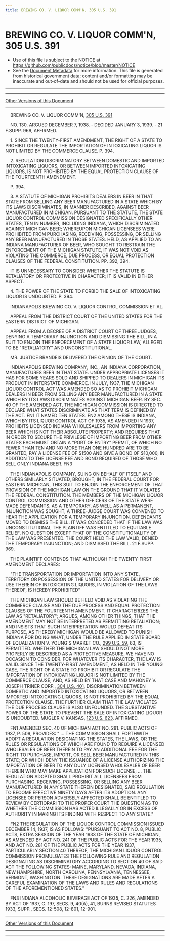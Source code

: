 ```yaml
---
title: BREWING CO. V. LIQUOR COMM'N, 305 U.S. 391
---
```


# BREWING CO. V. LIQUOR COMM'N, 305 U.S. 391

* Use of this file is subject to the NOTICE at https://github.com/publicdocs/notice/blob/master/NOTICE
* See the [Document Metadata](../../../index.md) for more information.
  This file is generated from historical government data; content and/or formatting may be inaccurate and out-of-date and should not be used for official purposes.

----------
----------

[Other Versions of this Document](https://publicdocs.github.io/go/links?ns=uslm-x&ref=%2Fus%2Fcourts%2Fscotus%2FusReporter%2F305%2F391)

----------

    BREWING CO. V. LIQUOR COMM'N, [305 U.S. 391][/us/courts/scotus/usReporter/305/391]

    NO. 130.  ARGUED DECEMBER 7, 1938.  - DECIDED JANUARY 3, 1939.  - 21 F.SUPP.  969, AFFIRMED.

    1.  SINCE THE TWENTY-FIRST AMENDMENT, THE RIGHT OF A STATE TO PROHIBIT OR REGULATE THE IMPORTATION OF INTOXICATING LIQUOR IS NOT LIMITED BY THE COMMERCE CLAUSE.  P. 394.

    2.  REGULATION DISCRIMINATORY BETWEEN DOMESTIC AND IMPORTED INTOXICATING LIQUORS, OR BETWEEN IMPORTED INTOXICATING LIQUORS, IS NOT PROHIBITED BY THE EQUAL PROTECTION CLAUSE OF THE FOURTEENTH AMENDMENT.

    P. 394.

    3.  A STATUTE OF MICHIGAN PROHIBITS DEALERS IN BEER IN THAT STATE FROM SELLING ANY BEER MANUFACTURED IN A STATE WHICH BY ITS LAWS DISCRIMINATES, IN MANNER DESCRIBED, AGAINST BEER MANUFACTURED IN MICHIGAN.  PURSUANT TO THE STATUTE, THE STATE LIQUOR CONTROL COMMISSION DESIGNATED SPECIFICALLY OTHER STATES, TEN IN NUMBER, INCLUDING INDIANA, WHICH DISCRIMINATED AGAINST MICHIGAN BEER; WHEREUPON MICHIGAN LICENSEES WERE PROHIBITED FROM PURCHASING, RECEIVING, POSSESSING, OR SELLING ANY BEER MANUFACTURED IN THOSE STATES.  HELD, AS APPLIED TO AN INDIANA MANUFACTURER OF BEER, WHO SOUGHT TO RESTRAIN THE ENFORCEMENT OF THE MICHIGAN STATUTE, IT WAS NOT VOID AS VIOLATING THE COMMERCE, DUE PROCESS, OR EQUAL PROTECTION CLAUSES OF THE FEDERAL CONSTITUTION.  PP. 392, 394.

    IT IS UNNECESSARY TO CONSIDER WHETHER THE STATUTE IS RETALIATORY OR PROTECTIVE IN CHARACTER; IT IS VALID IN EITHER ASPECT.

    4.  THE POWER OF THE STATE TO FORBID THE SALE OF INTOXICATING LIQUOR IS UNDOUBTED.  P. 394.

    INDIANAPOLIS BREWING CO. V. LIQUOR CONTROL COMMISSION ET AL.

    APPEAL FROM THE DISTRICT COURT OF THE UNITED STATES FOR THE EASTERN DISTRICT OF MICHIGAN.

    APPEAL FROM A DECREE OF A DISTRICT COURT OF THREE JUDGES, DENYING A TEMPORARY INJUNCTION AND DISMISSING THE BILL, IN A SUIT TO ENJOIN THE ENFORCEMENT OF A STATE LIQUOR LAW, ALLEGED TO BE "RETALIATORY" AND UNCONSTITUTIONAL.

    MR. JUSTICE BRANDEIS DELIVERED THE OPINION OF THE COURT.

    INDIANAPOLIS BREWING COMPANY, INC., AN INDIANA CORPORATION, MANUFACTURES BEER IN THAT STATE.  UNDER APPROPRIATE LICENSES IT HAS FOR SOME YEARS SOLD AND SHIPPED TO DEALERS IN MICHIGAN ITS PRODUCT IN INTERSTATE COMMERCE.  IN JULY, 1937, THE MICHIGAN LIQUOR CONTROL ACT WAS AMENDED SO AS TO PROHIBIT MICHIGAN DEALERS IN BEER FROM SELLING ANY BEER MANUFACTURED IN A STATE WHICH BY ITS LAWS DISCRIMINATES AGAINST MICHIGAN BEER.  BY SEC. 40 OF THE AMENDED ACT, THE MICHIGAN COMMISSION IS DIRECTED TO DECLARE WHAT STATES DISCRIMINATE AS THAT TERM IS DEFINED BY THE ACT.  FN1  IT NAMED TEN STATES.  FN2  AMONG THESE IS INDIANA, WHICH BY ITS LIQUOR CONTROL ACT OF 1935, AS AMENDED IN 1937, PROHIBITS LICENSED INDIANA WHOLESALERS FROM IMPORTING ANY BEER WHICH IS NOT THEIR ABSOLUTE PROPERTY; AND REQUIRES THAT IN ORDER TO SECURE THE PRIVILEGE OF IMPORTING BEER FROM OTHER STATES EACH MUST OBTAIN A "PORT OF ENTRY" PERMIT, OF WHICH NO FEWER THAN TEN AND NO MORE THAN ONE HUNDRED ARE TO BE GRANTED, PAY A LICENSE FEE OF $1500 AND GIVE A BOND OF $10,000, IN ADDITION TO THE LICENSE FEE AND BOND REQUIRED OF THOSE WHO SELL ONLY INDIANA BEER.  FN3

    THE INDIANAPOLIS COMPANY, SUING ON BEHALF OF ITSELF AND OTHERS SIMILARLY SITUATED, BROUGHT, IN THE FEDERAL COURT FOR EASTERN MICHIGAN, THIS SUIT TO ENJOIN THE ENFORCEMENT OF THAT PROVISION OF THE MICHIGAN LAW ON THE GROUND THAT IT VIOLATES THE FEDERAL CONSTITUTION.  THE MEMBERS OF THE MICHIGAN LIQUOR CONTROL COMMISSION AND OTHER OFFICERS OF THE STATE WERE MADE DEFENDANTS.  AS A TEMPORARY, AS WELL AS A PERMANENT, INJUNCTION WAS SOUGHT, A THREE-JUDGE COURT WAS CONVENED TO HEAR THE APPLICATION FOR A TEMPORARY INJUNCTION.  DEFENDANTS MOVED TO DISMISS THE BILL.  IT WAS CONCEDED THAT IF THE LAW WAS UNCONSTITUTIONAL THE PLAINTIFF WAS ENTITLED TO EQUITABLE RELIEF.  NO QUESTION EXCEPT THAT OF THE CONSTITUTIONALITY OF THE LAW WAS PRESENTED.  THE COURT HELD THE LAW VALID; DENIED THE TEMPORARY INJUNCTION; AND DISMISSED THE BILL.  21 F.SUPP.  969.

    THE PLAINTIFF CONTENDS THAT ALTHOUGH THE TWENTY-FIRST AMENDMENT DECLARES:

    "THE TRANSPORTATION OR IMPORTATION INTO ANY STATE, TERRITORY OR POSSESSION OF THE UNITED STATES FOR DELIVERY OR USE THEREIN OF INTOXICATING LIQUORS, IN VIOLATION OF THE LAWS THEREOF, IS HEREBY PROHIBITED"

    THE MICHIGAN LAW SHOULD BE HELD VOID AS VIOLATING THE COMMERCE CLAUSE AND THE DUE PROCESS AND EQUAL PROTECTION CLAUSES OF THE FOURTEENTH AMENDMENT.  IT CHARACTERIZES THE LAW AS "RETALIATORY"; ARGUES, AMONG OTHER THINGS, THAT THE AMENDMENT MAY NOT BE INTERPRETED AS PERMITTING RETALIATION; AND INSISTS THAT SUCH INTERPRETATION WOULD DEFEAT ITS PURPOSE, AS THEREBY MICHIGAN WOULD BE ALLOWED TO PUNISH INDIANA FOR DOING WHAT, UNDER THE RULE APPLIED IN STATE BOARD OF EQUALIZATION V. YOUNG'S MARKET CO., [299 U.S. 59][/us/courts/scotus/usReporter/299/59], 63, IS PERMITTED.  WHETHER THE MICHIGAN LAW SHOULD NOT MORE PROPERLY BE DESCRIBED AS A PROTECTIVE MEASURE, WE HAVE NO OCCASION TO CONSIDER.  FOR WHATEVER ITS CHARACTER, THE LAW IS VALID.  SINCE THE TWENTY-FIRST AMENDMENT, AS HELD IN THE YOUNG CASE, THE RIGHT OF A STATE TO PROHIBIT OR REGULATE THE IMPORTATION OF INTOXICATING LIQUOR IS NOT LIMITED BY THE COMMERCE CLAUSE; AND, AS HELD BY THAT CASE AND MAHONEY V. JOSEPH TRINER CORP., [304 U.S. 401][/us/courts/scotus/usReporter/304/401], DISCRIMINATION BETWEEN DOMESTIC AND IMPORTED INTOXICATING LIQUORS, OR BETWEEN IMPORTED INTOXICATING LIQUORS, IS NOT PROHIBITED BY THE EQUAL PROTECTION CLAUSE.  THE FURTHER CLAIM THAT THE LAW VIOLATES THE DUE PROCESS CLAUSE IS ALSO UNFOUNDED.  THE SUBSTANTIVE POWER OF THE STATE TO PREVENT THE SALE OF INTOXICATING LIQUOR IS UNDOUBTED.  MUGLER V. KANSAS, [123 U.S. 623][/us/courts/scotus/usReporter/123/623].  AFFIRMED.

    FN1  AMENDED SEC. 40 OF MICHIGAN ACT NO. 281.  PUBLIC ACTS OF 1937, P. 509, PROVIDES:  " ... THE COMMISSION SHALL FORTHWITH ADOPT A REGULATION DESIGNATING THE STATES, THE LAWS, OR THE RULES OR REGULATIONS OF WHICH ARE FOUND TO REQUIRE A LICENSED WHOLESALER OF BEER THEREIN TO PAY AN ADDITIONAL FEE FOR THE RIGHT TO PURCHASE, IMPORT, OR SELL BEER MANUFACTURED IN THIS STATE; OR WHICH DENY THE ISSUANCE OF A LICENSE AUTHORIZING THE IMPORTATION OF BEER TO ANY DULY LICENSED WHOLESALER OF BEER THEREIN WHO MAY MAKE APPLICATION FOR SUCH LICENSE; ...  THE REGULATION ADOPTED SHALL PROHIBIT ALL LICENSEES FROM PURCHASING, RECEIVING, POSSESSING, OR SELLING ANY BEER MANUFACTURED IN ANY STATE THEREIN DESIGNATED, SAID REGULATION TO BECOME EFFECTIVE NINETY DAYS AFTER ITS ADOPTION.  ANY LICENSEE OR PERSON ADVERSELY AFFECTED SHALL BE ENTITLED TO REVIEW BY CERTIORARI TO THE PROPER COURT THE QUESTION AS TO WHETHER THE COMMISSION HAS ACTED ILLEGALLY OR IN EXCESS OF AUTHORITY IN MAKING ITS FINDING WITH RESPECT TO ANY STATE."

    FN2  THE REGULATION OF THE LIQUOR CONTROL COMMISSION ISSUED DECEMBER 14, 1937, IS AS FOLLOWS: "PURSUANT TO ACT NO. 8, PUBLIC ACTS, EXTRA SESSION OF THE YEAR 1933 OF THE STATE OF MICHIGAN, AS AMENDED BY ACT NO. 241 OF THE PUBLIC ACTS FOR THE YEAR 1935, AND ACT NO. 281 OF THE PUBLIC ACTS FOR THE YEAR 1937, PARTICULARLY SECTION 40 THEREOF, THE MICHIGAN LIQUOR CONTROL COMMISSION PROMULGATES THE FOLLOWING RULE AND REGULATION DESIGNATING AS DISCRIMINATORY ACCORDING TO SECTION 40 OF SAID ACT THE FOLLOWING STATES:  MAINE, MARYLAND, NEVADA, INDIANA, NEW HAMPSHIRE, NORTH CAROLINA, PENNSYLVANIA, TENNESSEE, VERMONT, WASHINGTON.  THESE DESIGNATIONS ARE MADE AFTER A CAREFUL EXAMINATION OF THE LAWS AND RULES AND REGULATIONS OF THE AFOREMENTIONED STATES."

    FN3  INDIANA ALCOHOLIC BEVERAGE ACT OF 1935, C. 226, AMENDED BY ACT OF 1937, C. 197, SECS. 9, 40(A), 41, BURNS REVISED STATUTES 1933, SUPP., SECS. 12-508, 12-801, 12-901.

----------

[Other Versions of this Document](https://publicdocs.github.io/go/links?ns=uslm-x&ref=%2Fus%2Fcourts%2Fscotus%2FusReporter%2F305%2F391)

----------
----------

[/us/courts/scotus/usReporter/305/391]: https://publicdocs.github.io/go/links?ns=uslm-x&ref=%2Fus%2Fcourts%2Fscotus%2FusReporter%2F305%2F391
[/us/courts/scotus/usReporter/299/59]: https://publicdocs.github.io/go/links?ns=uslm-x&ref=%2Fus%2Fcourts%2Fscotus%2FusReporter%2F299%2F59
[/us/courts/scotus/usReporter/304/401]: https://publicdocs.github.io/go/links?ns=uslm-x&ref=%2Fus%2Fcourts%2Fscotus%2FusReporter%2F304%2F401
[/us/courts/scotus/usReporter/123/623]: https://publicdocs.github.io/go/links?ns=uslm-x&ref=%2Fus%2Fcourts%2Fscotus%2FusReporter%2F123%2F623


